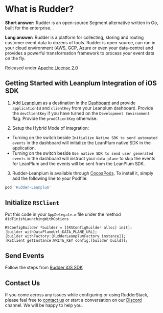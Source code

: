 # What is Rudder?

**Short answer:**
Rudder is an open-source Segment alternative written in Go, built for the enterprise. .

**Long answer:**
Rudder is a platform for collecting, storing and routing customer event data to dozens of tools. Rudder is open-source, can run in your cloud environment (AWS, GCP, Azure or even your data-centre) and provides a powerful transformation framework to process your event data on the fly.

Released under [Apache License 2.0](https://www.apache.org/licenses/LICENSE-2.0)

## Getting Started with Leanplum Integration of iOS SDK
1. Add [Leanplum](https://www.leanplum.com) as a destination in the [Dashboard](https://app.rudderstack.com/) and provide ```applicationId``` and `clientKey` from your Leanplum dashboard. Provide the `devClientKey` if you have turned on the `Development Environment` flag. Provide the `prodClientKey` otherwise.

2. Setup the Hybrid Mode of integration:
  - Turning on the switch beside `Initialize Native SDK to send automated events` in the dashboard will initialize the LeanPlum native SDK in the application.
  - Turning on the switch beside `Use native SDK to send user generated events` in the dashboard will instruct your `data-plane` to skip the events for LeanPlum and the events will be sent from the LeanPlum SDK.

3. Rudder-Leanplum is available through [CocoaPods](https://cocoapods.org). To install it, simply add the following line to your Podfile:

```ruby
pod 'Rudder-Leanplum'
```

## Initialize ```RSClient```
Put this code in your ```AppDelegate.m``` file under the method ```didFinishLaunchingWithOptions```
```
RSConfigBuilder *builder = [[RSConfigBuilder alloc] init];
[builder withDataPlaneUrl:DATA_PLANE_URL];
[builder withFactory:[RudderLeanplumFactory instance]];
[RSClient getInstance:WRITE_KEY config:[builder build]];
```

## Send Events
Follow the steps from [Rudder iOS SDK](https://github.com/rudderlabs/rudder-sdk-ios)

## Contact Us
If you come across any issues while configuring or using RudderStack, please feel free to [contact us](https://rudderstack.com/contact/) or start a conversation on our [Discord](https://discordapp.com/invite/xNEdEGw) channel. We will be happy to help you.
